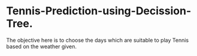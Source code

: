# Tennis-Prediction-using-Decission-Tree.

The objective here is to choose the days which are suitable to play Tennis based on the weather given.

